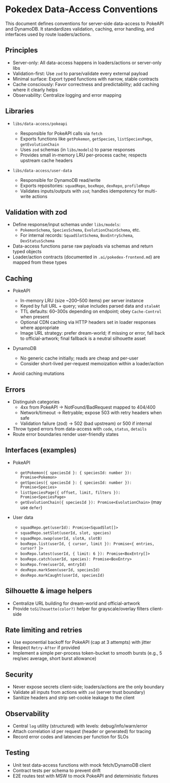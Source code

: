 # Pokedex Data-Access Conventions

This document defines conventions for server-side data-access to PokeAPI and DynamoDB. It standardizes validation, caching, error handling, and interfaces used by route loaders/actions.

## Principles

- Server-only: All data-access happens in loaders/actions or server-only libs
- Validation-first: Use `zod` to parse/validate every external payload
- Minimal surface: Export typed functions with narrow, stable contracts
- Cache consciously: Favor correctness and predictability; add caching where it clearly helps
- Observability: Centralize logging and error mapping

## Libraries

- `libs/data-access/pokeapi`
  - Responsible for PokeAPI calls via `fetch`
  - Exports functions like `getPokemon`, `getSpecies`, `listSpeciesPage`, `getEvolutionChain`
  - Uses `zod` schemas (in `libs/models`) to parse responses
  - Provides small in-memory LRU per-process cache; respects upstream cache headers

- `libs/data-access/user-data`
  - Responsible for DynamoDB read/write
  - Exports repositories: `squadRepo`, `boxRepo`, `dexRepo`, `profileRepo`
  - Validates inputs/outputs with `zod`; handles idempotency for multi-write actions

## Validation with zod

- Define response/input schemas under `libs/models`:
  - `PokemonSchema`, `SpeciesSchema`, `EvolutionChainSchema`, etc.
  - For internal records: `SquadSlotSchema`, `BoxEntrySchema`, `DexStatusSchema`
- Data-access functions parse raw payloads via schemas and return typed objects
- Loader/action contracts (documented in `.ai/pokedex-frontend.md`) are mapped from these types

## Caching

- PokeAPI
  - In-memory LRU (size ~200–500 items) per server instance
  - Keyed by full URL + query; value includes parsed data and `staleAt`
  - TTL defaults: 60–300s depending on endpoint; obey `Cache-Control` when present
  - Optional CDN caching via HTTP headers set in loader responses where appropriate
  - Image URL strategy: prefer dream-world; if missing or error, fall back to official-artwork; final fallback is a neutral silhouette asset

- DynamoDB
  - No generic cache initially; reads are cheap and per-user
  - Consider short-lived per-request memoization within a loader/action

- Avoid caching mutations

## Errors

- Distinguish categories
  - 4xx from PokeAPI → NotFound/BadRequest mapped to 404/400
  - Network/timeout → Retryable; expose 503 with retry headers when safe
  - Validation failure (zod) → 502 (bad upstream) or 500 if internal
- Throw typed errors from data-access with `code`, `status`, `details`
- Route error boundaries render user-friendly states

## Interfaces (examples)

- PokeAPI
  - `getPokemon({ speciesId }: { speciesId: number }): Promise<Pokemon>`
  - `getSpecies({ speciesId }: { speciesId: number }): Promise<Species>`
  - `listSpeciesPage({ offset, limit, filters }): Promise<SpeciesPage>`
  - `getEvolutionChain({ speciesId }): Promise<EvolutionChain>` (may use `defer`)

- User data
  - `squadRepo.get(userId): Promise<SquadSlot[]>`
  - `squadRepo.setSlot(userId, slot, species)`
  - `squadRepo.swap(userId, slotA, slotB)`
  - `boxRepo.list(userId, { cursor, limit }): Promise<{ entries, cursor? }>`
  - `boxRepo.latest(userId, { limit: 6 }): Promise<BoxEntry[]>`
  - `boxRepo.catch(userId, species): Promise<BoxEntry>`
  - `boxRepo.free(userId, entryId)`
  - `dexRepo.markSeen(userId, speciesId)`
  - `dexRepo.markCaught(userId, speciesId)`

## Silhouette & image helpers

- Centralize URL building for dream-world and official-artwork
- Provide `toSilhouette(color?)` helper for grayscale/overlay filters client-side

## Rate limiting and retries

- Use exponential backoff for PokeAPI (cap at 3 attempts) with jitter
- Respect `Retry-After` if provided
- Implement a simple per-process token-bucket to smooth bursts (e.g., 5 req/sec average, short burst allowance)

## Security

- Never expose secrets client-side; loaders/actions are the only boundary
- Validate all inputs from actions with `zod` (server trust boundary)
- Sanitize headers and strip set-cookie leakage to the client

## Observability

- Central `log` utility (structured) with levels: debug/info/warn/error
- Attach correlation id per request (header or generated) for tracing
- Record error codes and latencies per function for SLOs

## Testing

- Unit test data-access functions with mock fetch/DynamoDB client
- Contract tests per schema to prevent drift
- E2E routes test with MSW to mock PokeAPI and deterministic fixtures
